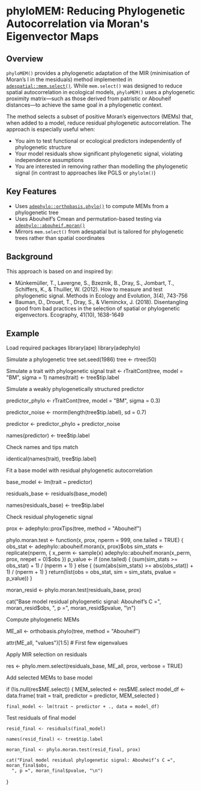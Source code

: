 # phyloMEM: Reducing Phylogenetic Autocorrelation via Moran's Eigenvector Maps

## Overview

`phyloMEM()` provides a phylogenetic adaptation of the MIR (minimisation of Moran’s I in the mesiduals) method implemented in [`adespatial::mem.select()`](https://github.com/adeverse/adespatial/). While `mem.select()` was designed to reduce spatial autocorrelation in ecological models, `phyloMEM()` uses a phylogenetic proximity matrix—such as those derived from patristic or Abouheif distances—to achieve the same goal in a phylogenetic context.

The method selects a subset of positive Moran’s eigenvectors (MEMs) that, when added to a model, reduce residual phylogenetic autocorrelation. The approach is especially useful when:

* You aim to test functional or ecological predictors independently of phylogenetic structure
* Your model residuals show significant phylogenetic signal, violating independence assumptions
* You are interested in removing rather than modelling the phylogenetic signal (in contrast to approaches like PGLS or `phylolm()`)

## Key Features

* Uses [`adephylo::orthobasis.phylo()`](https://github.com/adeverse/adephylo/) to compute MEMs from a phylogenetic tree
* Uses Abouheif’s Cmean and permutation-based testing via [`adephylo::abouheif.moran()`](https://github.com/adeverse/adephylo/)
* Mirrors `mem.select()` from adespatial but is tailored for phylogenetic trees rather than spatial coordinates

## Background

This approach is based on and inspired by:

* Münkemüller, T., Lavergne, S., Bzeznik, B., Dray, S., Jombart, T., Schiffers, K., & Thuiller, W. (2012). How to measure and test phylogenetic signal. Methods in Ecology and Evolution, 3(4), 743-756
* Bauman, D., Drouet, T., Dray, S., & Vleminckx, J. (2018). Disentangling good from bad practices in the selection of spatial or phylogenetic eigenvectors. Ecography, 41(10), 1638-1649

## Example

Load required packages
  library(ape)
  library(adephylo)

Simulate a phylogenetic tree
  set.seed(1986)
  tree <- rtree(50)

Simulate a trait with phylogenetic signal
  trait <- rTraitCont(tree, model = "BM", sigma = 1)
  names(trait) <- tree$tip.label

Simulate a weakly phylogenetically structured predictor

  predictor_phylo <- rTraitCont(tree, model = "BM", sigma = 0.3)
  
  predictor_noise <- rnorm(length(tree$tip.label), sd = 0.7)
  
  predictor <- predictor_phylo + predictor_noise
  
  names(predictor) <- tree$tip.label

Check names and tips match

  identical(names(trait), tree$tip.label)

Fit a base model with residual phylogenetic autocorrelation

  base_model <- lm(trait ~ predictor)
  
  residuals_base <- residuals(base_model)
  
  names(residuals_base) <- tree$tip.label

Check residual phylogenetic signal

  prox <- adephylo::proxTips(tree, method = "Abouheif")
  
  phylo.moran.test <- function(x, prox, nperm = 999, one.tailed = TRUE) {
    obs_stat <- adephylo::abouheif.moran(x, prox)$obs
    sim_stats <- replicate(nperm, {
      x_perm <- sample(x)
      adephylo::abouheif.moran(x_perm, prox, nrepet = 0)$obs
    })
    p_value <- if (one.tailed) {
      (sum(sim_stats >= obs_stat) + 1) / (nperm + 1)
    } else {
      (sum(abs(sim_stats) >= abs(obs_stat)) + 1) / (nperm + 1)
    }
    return(list(obs = obs_stat, sim = sim_stats, pvalue = p_value))
  }
  
  moran_resid <- phylo.moran.test(residuals_base, prox)
  
  cat("Base model residual phylogenetic signal: Abouheif’s C =", moran_resid$obs,
      ", p =", moran_resid$pvalue, "\n")

Compute phylogenetic MEMs

ME_all <- orthobasis.phylo(tree, method = "Abouheif")

attr(ME_all, "values")[1:5]  # First few eigenvalues

Apply MIR selection on residuals

res <- phylo.mem.select(residuals_base, ME_all, prox, verbose = TRUE)

Add selected MEMs to base model

  if (!is.null(res$ME.select)) {
    MEM_selected <- res$ME.select
    model_df <- data.frame(
      trait = trait,
      predictor = predictor,
      MEM_selected
    )
    
    final_model <- lm(trait ~ predictor + ., data = model_df)
  
  Test residuals of final model
    
    resid_final <- residuals(final_model)
    
    names(resid_final) <- tree$tip.label
  
    moran_final <- phylo.moran.test(resid_final, prox)
    
    cat("Final model residual phylogenetic signal: Abouheif’s C =", moran_final$obs,
      ", p =", moran_final$pvalue, "\n")
      
}
